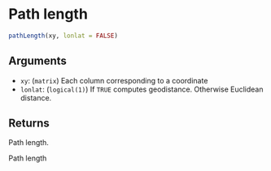 # Path length

```r
pathLength(xy, lonlat = FALSE)
```

## Arguments

- `xy`: (`matrix`) Each column corresponding to a coordinate
- `lonlat`: (`logical(1)`) If `TRUE` computes geodistance. Otherwise Euclidean distance.

## Returns

Path length.

Path length